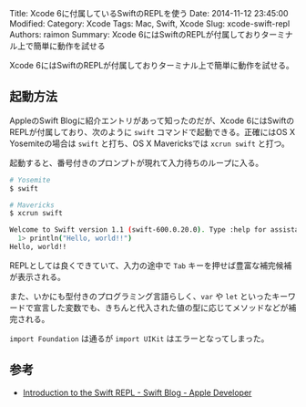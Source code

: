 Title: Xcode 6に付属しているSwiftのREPLを使う
Date: 2014-11-12 23:45:00
Modified:
Category: Xcode
Tags: Mac, Swift, Xcode
Slug: xcode-swift-repl
Authors: raimon
Summary: Xcode 6にはSwiftのREPLが付属しておりターミナル上で簡単に動作を試せる

Xcode 6にはSwiftのREPLが付属しておりターミナル上で簡単に動作を試せる。

## 起動方法

AppleのSwift Blogに紹介エントリがあって知ったのだが、Xcode 6にはSwiftのREPLが付属しており、次のように `swift` コマンドで起動できる。正確にはOS X Yosemiteの場合は `swift` と打ち、OS X Mavericksでは `xcrun swift` と打つ。

起動すると、番号付きのプロンプトが現れて入力待ちのループに入る。

```bash
# Yosemite
$ swift

# Mavericks
$ xcrun swift

Welcome to Swift version 1.1 (swift-600.0.20.0). Type :help for assistance.
  1> println("Hello, world!!")
Hello, world!!
```

REPLとしては良くできていて、入力の途中で `Tab` キーを押せば豊富な補完候補が表示される。

また、いかにも型付きのプログラミング言語らしく、`var` や `let` といったキーワードで宣言した変数でも、きちんと代入された値の型に応じてメソッドなどが補完される。

`import Foundation` は通るが `import UIKit` はエラーとなってしまった。

## 参考

* [Introduction to the Swift REPL - Swift Blog - Apple Developer](https://developer.apple.com/swift/blog/?id=18 "Introduction to the Swift REPL - Swift Blog - Apple Developer")
